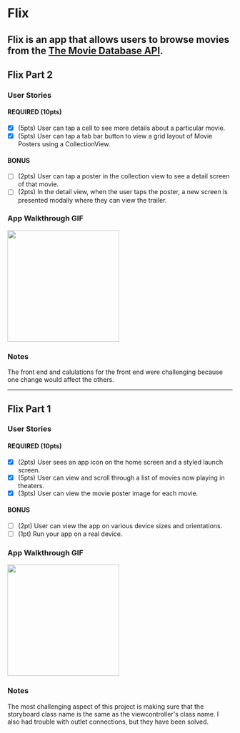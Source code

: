 # Flix

Flix is an app that allows users to browse movies from the [The Movie Database API](http://docs.themoviedb.apiary.io/#).
---

## Flix Part 2

### User Stories

#### REQUIRED (10pts)
- [x] (5pts) User can tap a cell to see more details about a particular movie.
- [x] (5pts) User can tap a tab bar button to view a grid layout of Movie Posters using a CollectionView.

#### BONUS
- [ ] (2pts) User can tap a poster in the collection view to see a detail screen of that movie.
- [ ] (2pts) In the detail view, when the user taps the poster, a new screen is presented modally where they can view the trailer.

### App Walkthrough GIF

<img src="https://media.giphy.com/media/LhvPZDOpTqAaWkmR1K/giphy.gif?cid=790b761124f0a72c1896f4307f40875c276bb2278640dba3&rid=giphy.gif&ct=g" width=250><br>

### Notes
The front end and calulations for the front end were challenging because one change would affect the others.

---

## Flix Part 1

### User Stories

#### REQUIRED (10pts)
- [x] (2pts) User sees an app icon on the home screen and a styled launch screen.
- [x] (5pts) User can view and scroll through a list of movies now playing in theaters.
- [x] (3pts) User can view the movie poster image for each movie.

#### BONUS
- [ ] (2pt) User can view the app on various device sizes and orientations.
- [ ] (1pt) Run your app on a real device.

### App Walkthrough GIF
<img src="https://i.imgur.com/2jfDlIH.gif" width=250><br>

### Notes
The most challenging aspect of this project is making sure that the storyboard class name is the same as the viewcontroller's class name. I also had trouble with outlet connections, but they have been solved.
